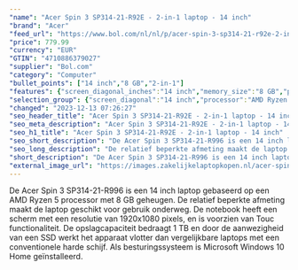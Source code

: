 ```yaml
---
"name": "Acer Spin 3 SP314-21-R92E - 2-in-1 laptop - 14 inch"
"brand": "Acer"
"feed_url": "https://www.bol.com/nl/nl/p/acer-spin-3-sp314-21-r92e-2-in-1-laptop-14-inch/9300000027560172"
"price": 779.99
"currency": "EUR"
"GTIN": "4710886379027"
"supplier": "Bol.com"
"category": "Computer"
"bullet_points": ["14 inch","8 GB","2-in-1"]
"features": {"screen_diagonal_inches":"14 inch","memory_size":"8 GB","purpose_laptop":"2-in-1"}
"selection_group": {"screen_diagonal":"14 inch","processor":"AMD Ryzen 5","changed_price_past_3_days":false,"product_family":"Spin 3"}
"changed": "2023-12-13 07:26:27"
"seo_header_title": "Acer Spin 3 SP314-21-R92E - 2-in-1 laptop - 14 inch"
"seo_meta_description": "Acer Spin 3 SP314-21-R92E - 2-in-1 laptop - 14 inch"
"seo_h1_title": "Acer Spin 3 SP314-21-R92E - 2-in-1 laptop - 14 inch"
"seo_short_description": "De Acer Spin 3 SP314-21-R996 is een 14 inch laptop gebaseerd op een AMD Ryzen 5 processor met 8 GB geheugen."
"seo_long_description": "De relatief beperkte afmeting maakt de laptop geschikt voor gebruik onderweg. De notebook heeft een scherm met een resolutie van 1920x1080 pixels, en is voorzien van Touc functionaliteit. De opslagcapaciteit bedraagt 1 TB en door de aanwezigheid van een SSD werkt het apparaat vlotter dan vergelijkbare laptops met een conventionele harde schijf. Als besturingssysteem is Microsoft Windows 10 Home geïnstalleerd."
"short_description": "De Acer Spin 3 SP314-21-R996 is een 14 inch laptop gebaseerd op een AMD Ryzen 5 processor met 8 GB geheugen. De relatief beperkte afmeting maakt de laptop geschikt voor gebruik onderweg. De notebook heeft een scherm met een resolutie van 1920x1080 pixels, en is voorzien van Touc functionaliteit. De opslagcapaciteit bedraagt 1 TB en door de aanwezigheid van een SSD werkt het apparaat vlotter dan vergelijkbare laptops met een conventionele harde schijf. Als besturingssysteem is Microsoft Windows 10 Home geïnstalleerd."
"external_image_url": "https://images.zakelijkelaptopkopen.nl/acer-spin-3-sp314-21-r92e-2-in-1-laptop-14-inch.webp"
---
```


De Acer Spin 3 SP314-21-R996 is een 14 inch laptop gebaseerd op een AMD Ryzen 5 processor met 8 GB geheugen. De relatief beperkte afmeting maakt de laptop geschikt voor gebruik onderweg. De notebook heeft een scherm met een resolutie van 1920x1080 pixels, en is voorzien van Touc functionaliteit. De opslagcapaciteit bedraagt 1 TB en door de aanwezigheid van een SSD werkt het apparaat vlotter dan vergelijkbare laptops met een conventionele harde schijf. Als besturingssysteem is Microsoft Windows 10 Home geïnstalleerd.